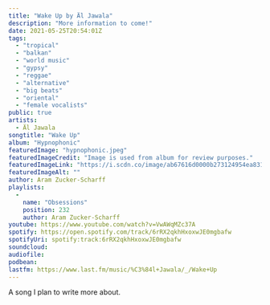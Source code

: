 ```yaml
---
title: "Wake Up by Äl Jawala"
description: "More information to come!"
date: 2021-05-25T20:54:01Z
tags:
  - "tropical"
  - "balkan"
  - "world music"
  - "gypsy"
  - "reggae"
  - "alternative"
  - "big beats"
  - "oriental"
  - "female vocalists"
public: true
artists:
  - Äl Jawala
songtitle: "Wake Up"
album: "Hypnophonic"
featuredImage: "hypnophonic.jpeg"
featuredImageCredit: "Image is used from album for review purposes."
featuredImageLink: "https://i.scdn.co/image/ab67616d0000b273124954ea83148f6652188f81"
featuredImageAlt: ""
author: Aram Zucker-Scharff
playlists:
  -
    name: "Obsessions"
    position: 232
    author: Aram Zucker-Scharff
youtube: https://www.youtube.com/watch?v=VwAWqMZc37A
spotify: https://open.spotify.com/track/6rRX2qkhHxoxwJE0mgbafw
spotifyUri: spotify:track:6rRX2qkhHxoxwJE0mgbafw
soundcloud:
audiofile:
podbean:
lastfm: https://www.last.fm/music/%C3%84l+Jawala/_/Wake+Up
---
```


A song I plan to write more about.
		